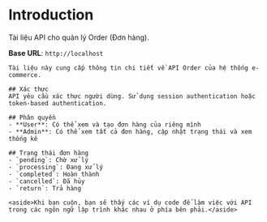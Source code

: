 # Introduction

Tài liệu API cho quản lý Order (Đơn hàng).

<aside>
    <strong>Base URL</strong>: <code>http://localhost</code>
</aside>

    Tài liệu này cung cấp thông tin chi tiết về API Order của hệ thống e-commerce.
    
    ## Xác thực
    API yêu cầu xác thực người dùng. Sử dụng session authentication hoặc token-based authentication.
    
    ## Phân quyền
    - **User**: Có thể xem và tạo đơn hàng của riêng mình
    - **Admin**: Có thể xem tất cả đơn hàng, cập nhật trạng thái và xem thống kê
    
    ## Trạng thái đơn hàng
    - `pending`: Chờ xử lý
    - `processing`: Đang xử lý
    - `completed`: Hoàn thành
    - `cancelled`: Đã hủy
    - `return`: Trả hàng

    <aside>Khi bạn cuộn, bạn sẽ thấy các ví dụ code để làm việc với API trong các ngôn ngữ lập trình khác nhau ở phía bên phải.</aside>

